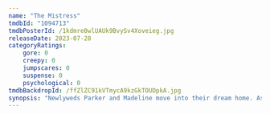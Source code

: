 ```yaml
---
name: "The Mistress"
tmdbId: "1094713"
tmdbPosterId: /1kdmre0wlUAUk9BvySv4Xoveieg.jpg
releaseDate: 2023-07-28
categoryRatings:
    gore: 0
    creepy: 0
    jumpscares: 0
    suspense: 0
    psychological: 0
tmdbBackdropId: /ffZlZC91kVTmycA9kzGkTOUDpkA.jpg
synopsis: "Newlyweds Parker and Madeline move into their dream home. As they settle in, they discover a box of old love letters written to the original owner. And as the couple digs into the increasingly obsessive correspondence, a mysterious woman arrives with a horrifying secret that threatens their lives."
---
```

